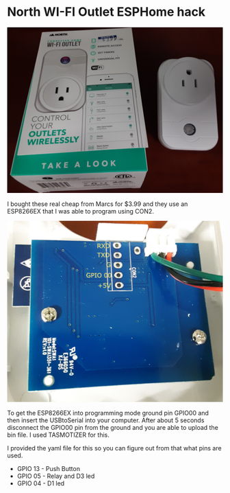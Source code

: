 # North WI-FI Outlet ESPHome hack

![](https://github.com/imoldovavan/North-WI-FI-Outlet-ESPHome-hack/blob/main/Pics/MainBox.jpg)

I bought these real cheap from Marcs for $3.99 and they use an ESP8266EX that I was able to program using CON2.

![](https://github.com/imoldovavan/North-WI-FI-Outlet-ESPHome-hack/blob/main/Pics/ProgrammingConnector.jpg)

To get the ESP8266EX into programming mode ground pin GPIO00 and then insert the USBtoSerial into your computer.
After about 5 seconds disconnect the GPIO00 pin from the ground and you are able to upload the bin file. I used TASMOTIZER for this.

I provided the yaml file for this so you can figure out from that what pins are used.
- GPIO 13 - Push Button
- GPIO 05 - Relay and D3 led
- GPIO 04 - D1 led
